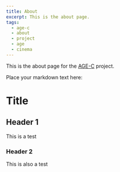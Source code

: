 ```yaml
---
title: About
excerpt: This is the about page.
tags:
  - age-c
  - about
  - project
  - age
  - cinema
---
```


This is the about page for the [AGE-C](https://age-c.eu) project.

Place your markdown text here:

# Title
## Header 1
This is a test
### Header 2
This is also a test

